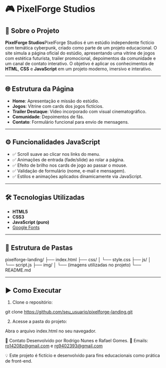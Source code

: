 # 🎮 PixelForge Studios 



## 📌 Sobre o Projeto

**PixelForge Studios**PixelForge Studios é um estúdio independente fictício com temática cyberpunk, criado como parte de um projeto educacional.
O site simula a página oficial do estúdio, apresentando uma vitrine de jogos com estética futurista, trailer promocional, depoimentos da comunidade e um canal de contato interativo.
O objetivo é aplicar os conhecimentos de **HTML**, **CSS** e **JavaScript** em um projeto moderno, imersivo e interativo.

---

## 🌐 Estrutura da Página

- **Home**: Apresentação e missão do estúdio.
- **Jogos**: Vitrine com cards dos jogos fictícios.
- **Trailer Destaque**: Vídeo incorporado com visual cinematográfico.
- **Comunidade**: Depoimentos de fãs.
- **Contato**: Formulário funcional para envio de mensagens.

---

## ⚙️ Funcionalidades JavaScript

- ✅ Scroll suave ao clicar nos links do menu.
- ✅ Animações de entrada (fade/slide) ao rolar a página.
- ✅ Efeito de brilho nos cards de jogo ao passar o mouse.
- ✅ Validação de formulário (nome, e-mail e mensagem).
- ✅ Estilos e animações aplicados dinamicamente via JavaScript.

---

## 🛠️ Tecnologias Utilizadas

- **HTML5**
- **CSS3**
- **JavaScript (puro)**
- [Google Fonts](https://fonts.google.com)
  

---

## 📁 Estrutura de Pastas 


pixelforge-landing/
├── index.html
├── css/
│ └── style.css
├── js/
│ └── script.js
├── img/
│ └── (imagens utilizadas no projeto)
└── README.md





---

## ▶️ Como Executar

1. Clone o repositório:

git clone https://github.com/seu_usuario/pixelforge-landing.git


2. Acesse a pasta do projeto:

Abra o arquivo index.html no seu navegador.


📩 Contato
Desenvolvido por Rodrigo Nunes e Rafael Gomes.
📧 Emails: ro14208z@gmail.com e rg9402393@gmail.com


💡 Este projeto é fictício e desenvolvido para fins educacionais como prática de front-end.
